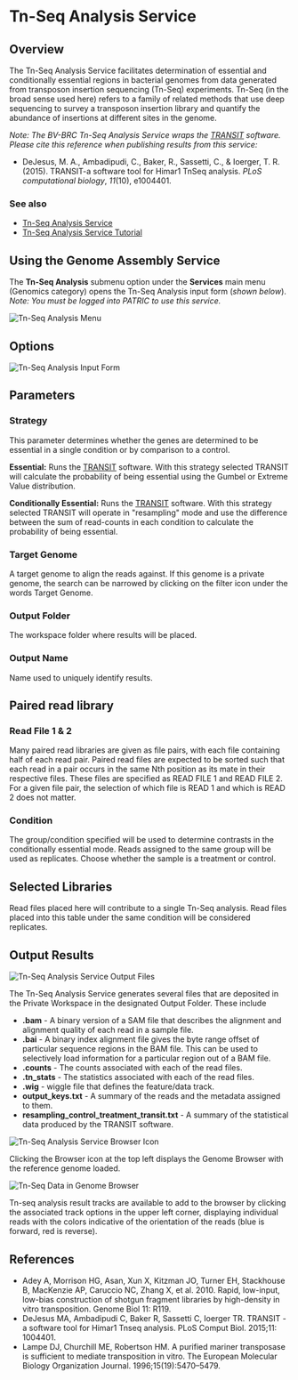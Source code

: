 # Tn-Seq Analysis Service

## Overview
The Tn-Seq Analysis Service facilitates determination of essential and conditionally essential regions in bacterial genomes from data generated from transposon insertion sequencing (Tn-Seq) experiments. Tn-Seq (in the broad sense used here) refers to a family of related methods that use deep sequencing to survey a transposon insertion library and quantify the abundance of insertions at different sites in the genome.

*Note: The BV-BRC Tn-Seq Analysis Service wraps the [TRANSIT](http://journals.plos.org/ploscompbiol/article?id=10.1371/journal.pcbi.1004401) software.  Please cite this reference when publishing results from this service:*

* DeJesus, M. A., Ambadipudi, C., Baker, R., Sassetti, C., & Ioerger, T. R. (2015). TRANSIT-a software tool for Himar1 TnSeq analysis. *PLoS computational biology*, *11*(10), e1004401.

### See also
* [Tn-Seq Analysis Service](https://alpha.bv-brc.org/app/Tnseq)
* [Tn-Seq Analysis Service Tutorial](https://docs.alpha.bv-brc.org//tutorial/tn-seq/tn-seq.html)

## Using the Genome Assembly Service
The **Tn-Seq Analysis** submenu option under the **Services** main menu (Genomics category) opens the Tn-Seq Analysis input form (*shown below*). *Note: You must be logged into PATRIC to use this service.*

![Tn-Seq Analysis Menu](../images/BV_services_menu.png)

## Options
![Tn-Seq Analysis Input Form](../images/tn-seq_analysis_input_form.png) 

## Parameters

### Strategy
This parameter determines whether the genes are determined to be essential in a single condition or by comparison to a control.

**Essential:** Runs the
[TRANSIT](http://journals.plos.org/ploscompbiol/article?id=10.1371/journal.pcbi.1004401)
software. With this strategy selected TRANSIT will calculate the probability of being essential using the Gumbel or Extreme Value distribution.

**Conditionally Essential:** Runs the
[TRANSIT](http://journals.plos.org/ploscompbiol/article?id=10.1371/journal.pcbi.1004401)
software. With this strategy selected TRANSIT will operate in "resampling" mode and use the difference between the sum of read-counts in each condition to calculate the probability of being essential.

### Target Genome
A target genome to align the reads against. If this genome is a private genome, the search can be narrowed by clicking on the filter icon under the words Target Genome.

### Output Folder
The workspace folder where results will be placed.

### Output Name
Name used to uniquely identify results.

## Paired read library

### Read File 1 & 2
Many paired read libraries are given as file pairs, with each file containing half of each read pair. Paired read files are expected to be sorted such that each read in a pair occurs in the same Nth position as its mate in their respective files. These files are
specified as READ FILE 1 and READ FILE 2. For a given file pair, the selection of which file is READ 1 and which is READ 2 does not matter.

### Condition
The group/condition specified will be used to determine contrasts in the conditionally essential mode. Reads assigned to the same group will be used as replicates. Choose whether the sample is a treatment or control.

## Selected Libraries
Read files placed here will contribute to a single Tn-Seq analysis. Read files placed into this table under the same condition will be considered replicates.

## Output Results
![Tn-Seq Analysis Service Output Files](../images/tn-seq_output_files.png) 

The Tn-Seq Analysis Service generates several files that are deposited in the Private Workspace in the designated Output Folder. These include

* **.bam** - A binary version of a SAM file that describes the alignment and alignment quality of each read in a sample file.
* **.bai** - A binary index alignment file gives the byte range offset of particular sequence regions in the BAM file. This can be used to selectively load information for a particular region out of a BAM file.
* **.counts** - The counts associated with each of the read files.
* **.tn_stats** - The statistics associated with each of the read files.
* **.wig** - wiggle file that defines the feature/data track.
* **output_keys.txt** - A summary of the reads and the metadata assigned to them.
* **resampling_control_treatment_transit.txt** - A summary of the statistical data produced by the TRANSIT software.

![Tn-Seq Analysis Service Browser Icon](../images/tn-seq_analysis_browser_icon.png)

Clicking the Browser icon at the top left displays the Genome Browser with the reference genome loaded.  

![Tn-Seq Data in Genome Browser](../images/tn-seq_genome_browser.png)

Tn-seq analysis result tracks are available to add to the browser by clicking the associated track options in the upper left corner, displaying individual reads with the colors indicative of the orientation of the reads (blue is forward, red is reverse). 

## References
* Adey A, Morrison HG, Asan, Xun X, Kitzman JO, Turner EH, Stackhouse B, MacKenzie AP, Caruccio NC, Zhang X, et al. 2010. Rapid, low-input, low-bias construction of shotgun fragment libraries by high-density in vitro transposition. Genome Biol 11: R119.
* DeJesus MA, Ambadipudi C, Baker R, Sassetti C, Ioerger TR. TRANSIT - a software tool for Himar1 Tnseq analysis. PLoS Comput Biol. 2015;11: 1004401.
* Lampe DJ, Churchill ME, Robertson HM. A purified mariner transposase is sufficient to mediate transposition in vitro. The European Molecular Biology Organization Journal. 1996;15(19):5470–5479.
